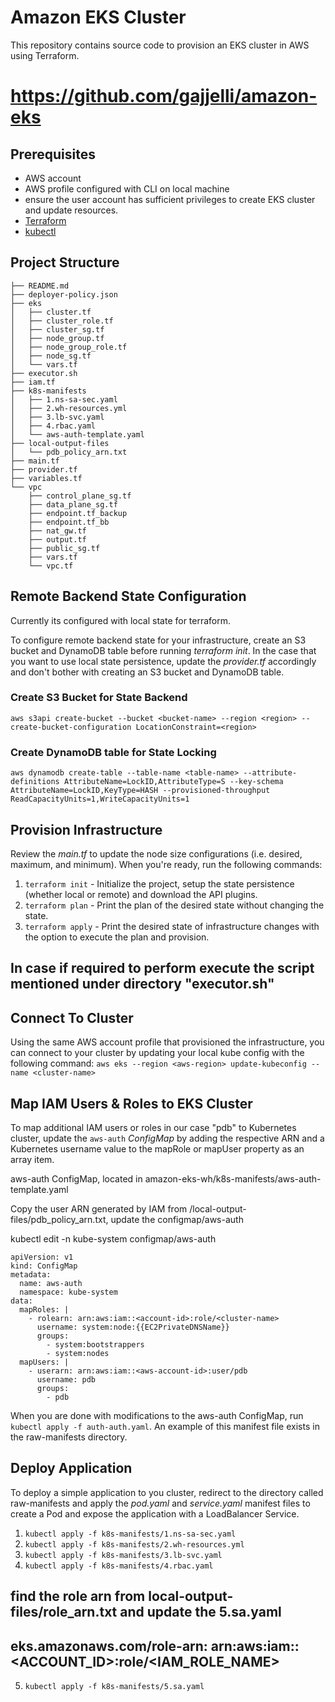 # Amazon EKS Cluster
This repository contains source code to provision an EKS cluster in AWS using Terraform.

# https://github.com/gajjelli/amazon-eks
## Prerequisites
* AWS account
* AWS profile configured with CLI on local machine
* ensure the user account has sufficient privileges to create EKS cluster and update resources.
* [Terraform](https://www.terraform.io/)
* [kubectl](https://kubernetes.io/docs/tasks/tools/)

## Project Structure

```
├── README.md
├── deployer-policy.json
├── eks
│   ├── cluster.tf
│   ├── cluster_role.tf
│   ├── cluster_sg.tf
│   ├── node_group.tf
│   ├── node_group_role.tf
│   ├── node_sg.tf
│   └── vars.tf
├── executor.sh
├── iam.tf
├── k8s-manifests
│   ├── 1.ns-sa-sec.yaml
│   ├── 2.wh-resources.yml
│   ├── 3.lb-svc.yaml
│   ├── 4.rbac.yaml
│   └── aws-auth-template.yaml
├── local-output-files
│   └── pdb_policy_arn.txt
├── main.tf
├── provider.tf
├── variables.tf
└── vpc
    ├── control_plane_sg.tf
    ├── data_plane_sg.tf
    ├── endpoint.tf_backup
    ├── endpoint.tf_bb
    ├── nat_gw.tf
    ├── output.tf
    ├── public_sg.tf
    ├── vars.tf
    └── vpc.tf
```

## Remote Backend State Configuration
Currently its configured with local state for terraform.

To configure remote backend state for your infrastructure, create an S3 bucket and DynamoDB table before running *terraform init*. In the case that you want to use local state persistence, update the *provider.tf* accordingly and don't bother with creating an S3 bucket and DynamoDB table.
### Create S3 Bucket for State Backend
```aws s3api create-bucket --bucket <bucket-name> --region <region> --create-bucket-configuration LocationConstraint=<region>```

### Create DynamoDB table for State Locking
```aws dynamodb create-table --table-name <table-name> --attribute-definitions AttributeName=LockID,AttributeType=S --key-schema AttributeName=LockID,KeyType=HASH --provisioned-throughput ReadCapacityUnits=1,WriteCapacityUnits=1```

## Provision Infrastructure

Review the *main.tf* to update the node size configurations (i.e. desired, maximum, and minimum). When you're ready, run the following commands:

1. `terraform init` - Initialize the project, setup the state persistence (whether local or remote) and download the API plugins.
2. `terraform plan` - Print the plan of the desired state without changing the state.
3. `terraform apply` - Print the desired state of infrastructure changes with the option to execute the plan and provision.

## In case if required to perform execute the script mentioned under directory "executor.sh"
## Connect To Cluster

Using the same AWS account profile that provisioned the infrastructure, you can connect to your cluster by updating your local kube config with the following command:
`aws eks --region <aws-region> update-kubeconfig --name <cluster-name>`

## Map IAM Users & Roles to EKS Cluster
To map additional IAM users or roles in our case "pdb" to  Kubernetes cluster, update the `aws-auth` *ConfigMap* by adding the respective ARN and a Kubernetes username value to the mapRole or mapUser property as an array item.

aws-auth ConfigMap, located in amazon-eks-wh/k8s-manifests/aws-auth-template.yaml

Copy the user ARN generated by IAM from /local-output-files/pdb_policy_arn.txt, update the configmap/aws-auth

kubectl edit -n kube-system configmap/aws-auth

```
apiVersion: v1
kind: ConfigMap
metadata:
  name: aws-auth
  namespace: kube-system
data:
  mapRoles: |
    - rolearn: arn:aws:iam::<account-id>:role/<cluster-name>
      username: system:node:{{EC2PrivateDNSName}}
      groups:
        - system:bootstrappers
        - system:nodes
  mapUsers: |
    - userarn: arn:aws:iam::<aws-account-id>:user/pdb
      username: pdb
      groups:
        - pdb
```

When you are done with modifications to the aws-auth ConfigMap,  run `kubectl apply -f auth-auth.yaml`.
An example of this manifest file exists in the raw-manifests directory.

## Deploy Application
To deploy a simple application to you cluster, redirect to the directory called raw-manifests and apply the *pod.yaml* and *service.yaml* manifest files to create a Pod and expose the application with a LoadBalancer Service.
1. `kubectl apply -f k8s-manifests/1.ns-sa-sec.yaml`
2. `kubectl apply -f k8s-manifests/2.wh-resources.yml`
3. `kubectl apply -f k8s-manifests/3.lb-svc.yaml`
4. `kubectl apply -f k8s-manifests/4.rbac.yaml`

## find the role arn from local-output-files/role_arn.txt and update the 5.sa.yaml
## eks.amazonaws.com/role-arn: arn:aws:iam::<ACCOUNT_ID>:role/<IAM_ROLE_NAME>

5. `kubectl apply -f k8s-manifests/5.sa.yaml`
